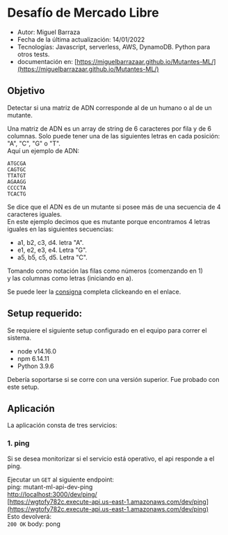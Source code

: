 # Desafío de Mercado Libre

- Autor: Miguel Barraza
- Fecha de la última actualización: 14/01/2022
- Tecnologías: Javascript, serverless, AWS, DynamoDB. Python para otros tests.
- documentación en: [https://miguelbarrazaar.github.io/Mutantes-ML/](https://miguelbarrazaar.github.io/Mutantes-ML/)

## Objetivo

Detectar si  una matriz de ADN corresponde al de un humano o al de un mutante. 

Una matriz de ADN es un array de string de 6 caracteres por fila y de 6 columnas. Solo puede tener una de las siguientes letras en cada posición: "A", "C", "G" o "T".  
Aquí un ejemplo de ADN:  

````
ATGCGA
CAGTGC
TTATGT
AGAAGG
CCCCTA
TCACTG
````

Se dice que el ADN es de un mutante si posee más de una secuencia de 4 caracteres iguales.  
En este ejemplo decimos que es mutante porque encontramos 4 letras iguales en las siguientes secuencias:  

- a1, b2, c3, d4. letra "A".
- e1, e2, e3, e4. Letra "G".
- a5, b5, c5, d5. Letra "C".

Tomando como notación las filas como números (comenzando en 1)  
y las columnas como letras (iniciando en a).

Se puede leer la [consigna](consigna.pdf) completa  clickeando en el enlace.

##  Setup requerido:

Se requiere el siguiente setup configurado en el equipo para correr el sistema.

- node v14.16.0
- npm 6.14.11
- Python 3.9.6

Debería soportarse si se corre con una versión superior. Fue probado con este setup.


## Aplicación

La aplicación consta de tres servicios:

### 1. ping

Si se desea monitorizar si el servicio está operativo, el api responde a el ping.

Ejecutar un ```GET``` al siguiente endpoint:  
ping: mutant-ml-api-dev-ping  
[http://localhost:3000/dev/ping/](http://localhost:3000/dev/ping/)  
[https://wgtofy782c.execute-api.us-east-1.amazonaws.com/dev/ping](https://wgtofy782c.execute-api.us-east-1.amazonaws.com/dev/ping)  
Esto devolverá:  
```200 OK``` body: pong  

